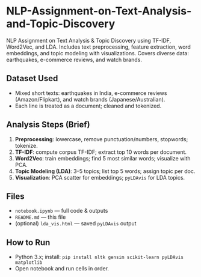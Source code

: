 # NLP-Assignment-on-Text-Analysis-and-Topic-Discovery
NLP Assignment on Text Analysis &amp; Topic Discovery using TF-IDF, Word2Vec, and LDA. Includes text preprocessing, feature extraction, word embeddings, and topic modeling with visualizations. Covers diverse data: earthquakes, e-commerce reviews, and watch brands.
## Dataset Used
- Mixed short texts: earthquakes in India, e-commerce reviews (Amazon/Flipkart), and watch brands (Japanese/Australian).
- Each line is treated as a document; cleaned and tokenized.

## Analysis Steps (Brief)
1. **Preprocessing**: lowercase, remove punctuation/numbers, stopwords; tokenize.
2. **TF-IDF**: compute corpus TF-IDF; extract top 10 words per document.
3. **Word2Vec**: train embeddings; find 5 most similar words; visualize with PCA.
4. **Topic Modeling (LDA)**: 3–5 topics; list top 5 words; assign topic per doc.
5. **Visualization**: PCA scatter for embeddings; `pyLDAvis` for LDA topics.

## Files
- `notebook.ipynb` — full code & outputs
- `README.md` — this file
- (optional) `lda_vis.html` — saved `pyLDAvis` output

## How to Run
- Python 3.x; install: `pip install nltk gensim scikit-learn pyLDAvis matplotlib`
- Open notebook and run cells in order.
